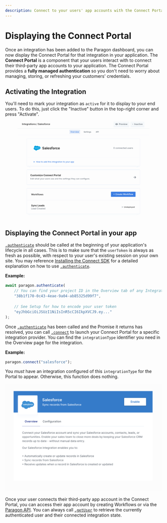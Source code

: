 ```yaml
---
description: Connect to your users' app accounts with the Connect Portal
---
```


# Displaying the Connect Portal

Once an integration has been added to the Paragon dashboard, you can now display the Connect Portal for that integration in your application. The **Connect Portal** is a component that your users interact with to connect their third-party app accounts to your application. The Connect Portal provides a **fully managed authentication** so you don't need to worry about managing, storing, or refreshing your customers' credentials.

## Activating the Integration

You'll need to mark your integration as `active` for it to display to your end users. To do this, just click the "Inactive" button in the top-right corner and press "Activate".

<figure><img src="../.gitbook/assets/Activating an Integration in Paragon Connect.gif" alt=""><figcaption></figcaption></figure>

## Displaying the Connect Portal in your app

[`.authenticate`](../api/api-reference/#authenticate-projectid-string-usertoken-string) should be called at the beginning of your application's lifecycle in all cases. This is to make sure that the `userToken` is always as fresh as possible, with respect to your user's existing session on your own site. You may reference [Installing the Connect SDK](installing-the-connect-sdk.md#setup) for a detailed explanation on how to use [`.authenticate`](../api/api-reference/#authenticate-projectid-string-usertoken-string).&#x20;

**Example:**

```javascript
await paragon.authenticate(
	// You can find your project ID in the Overview tab of any Integration
	"38b1f170-0c43-4eae-9a04-ab85325d99f7",

	// See Setup for how to encode your user token
	"eyJhbGciOiJSUzI1NiIsInR5cCI6IkpXVCJ9.ey..."
);
```

Once [`.authenticate`](../api/api-reference/#authenticate-projectid-string-usertoken-string) has been called and the Promise it returns has resolved, you can call [`.connect`](../api/api-reference/#connect-integrationtype-string) to launch your Connect Portal for a specific integration provider. You can find the `integrationType` identifier you need in the Overview page for the integration.

**Example:**

```javascript
paragon.connect("salesforce");
```

You _must_ have an integration configured of this `integrationType` for the Portal to appear. Otherwise, this function does nothing.

![](<../.gitbook/assets/Connect Portal in an application (1).png>)

Once your user connects their third-party app account in the Connect Portal, you can access their app account by creating Workflows or via the [Paragon API](../api/making-api-requests.md). You can always call [`.getUser`](../api/api-reference/#getuser-paragonuser) to retrieve the currently authenticated user and their connected integration state.
